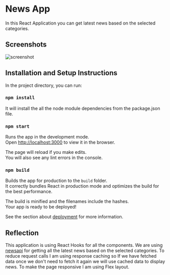 # News App

In this React Application you can get latest news based on the selected categories.

## Screenshots

![screenshot](https://www.dropbox.com/s/kzuxj2kmrsveg72/Capture.PNG)

## Installation and Setup Instructions

In the project directory, you can run:

### `npm install`

It will install the all the node module dependencies from the package.json file.

### `npm start`

Runs the app in the development mode.\
Open [http://localhost:3000](http://localhost:3000) to view it in the browser.

The page will reload if you make edits.\
You will also see any lint errors in the console.

### `npm build`

Builds the app for production to the `build` folder.\
It correctly bundles React in production mode and optimizes the build for the best performance.

The build is minified and the filenames include the hashes.\
Your app is ready to be deployed!

See the section about [deployment](https://facebook.github.io/create-react-app/docs/deployment) for more information.

## Reflection

This application is using React Hooks for all the components.
We are using [newsapi](https://newsapi.org/) for getting all the latest news based on the selected categories.
To reduce request calls I am using response caching so If we have fetched data once we don't need to fetch it again we will use cached data to display news.
To make the page responsive I am using Flex layout.
